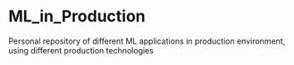 # ML_in_Production
Personal repository of different ML applications in production environment, using different production technologies

